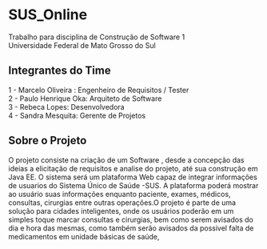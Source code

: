 # SUS_Online
Trabalho para disciplina de Construção de Software 1</br>
Universidade Federal de Mato Grosso do Sul</br>

## Integrantes do Time
1 - Marcelo Oliveira : Engenheiro de Requisitos / Tester</br>
2 - Paulo Henrique Oka: Arquiteto de Software</br>
3 - Rebeca Lopes: Desenvolvedora</br>
4 - Sandra Mesquita: Gerente de Projetos</br>

## Sobre o Projeto
O projeto consiste na criação de um Software , desde a concepção das ideias a elicitação de requisitos e analise do projeto, até sua construção em Java EE. O sistema será um plataforma Web capaz de integrar informações de usuarios do Sistema Único de Saúde -SUS. A plataforma poderá mostrar ao usuário suas informações enquanto paciente, exames, médicos, consultas, cirurgias entre outras operações.O projeto é parte de uma solução para cidades inteligentes, onde os usuários poderão em um simples toque marcar consultas e cirurgias, bem como serem avisados do dia e hora das mesmas, como também serão avisados da possivel falta de medicamentos em unidade básicas de saúde,
